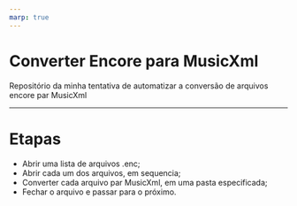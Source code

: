 ```yaml
---
marp: true
---
```


# Converter Encore para MusicXml

Repositório da minha tentativa de automatizar a conversão de arquivos encore par MusicXml

---
# Etapas

* Abrir uma lista de arquivos .enc;
* Abrir cada um dos arquivos, em sequencia;
* Converter cada arquivo par MusicXml, em uma pasta especificada;
* Fechar o arquivo e passar para o próximo.